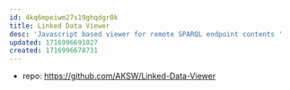 ```yaml
---
id: 4kq6mpeiwm27s19ghqdgr0k
title: Linked Data Viewer
desc: 'Javascript based viewer for remote SPARQL endpoint contents '
updated: 1716996691027
created: 1716996678731
---
```


- repo: https://github.com/AKSW/Linked-Data-Viewer